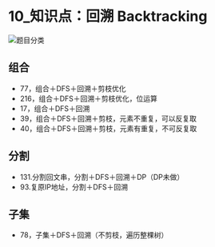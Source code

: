 # 10_知识点：回溯 Backtracking

![题目分类](https://code-thinking-1253855093.file.myqcloud.com/pics/20210219192050666.png)

## 组合

- 77，组合＋DFS＋回溯＋剪枝优化
- 216，组合＋DFS＋回溯＋剪枝优化，位运算
- 17，组合＋DFS＋回溯
- 39，组合＋DFS＋回溯＋剪枝，元素不重复，可以反复取
- 40，组合＋DFS＋回溯＋剪枝，元素有重复，不可反复取

## 分割

- 131.分割回文串，分割＋DFS＋回溯＋DP（DP未做）
- 93.复原IP地址，分割＋DFS＋回溯

## 子集

- 78，子集＋DFS＋回溯（不剪枝，遍历整棵树）


